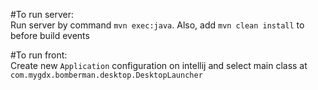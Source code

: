 #To run server:  
Run server by command `mvn exec:java`. Also, add `mvn clean install` to before build events

#To run front:  
Create new `Application` configuration on intellij and select main class at `com.mygdx.bomberman.desktop.DesktopLauncher`

